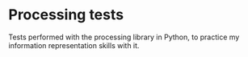 # Processing tests

Tests performed with the processing library in Python, to practice my information representation skills with it.
